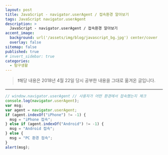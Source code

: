 ```yaml
---
layout: post
title: JavaScript - navigator.userAgent / 접속환경 알아보기
tags: JavaScript navigator.userAgent
description: >
  JavaScript - navigator.userAgent / 접속환경 알아보기
accent_image:
  background: url('/assets/img/blog/javascript_bg.jpg') center/cover
  overlay: false
sitemap: false
published: true
# invert_sidebar: true
categories:
  - 탐구생활
---
```


> ❗️해당 내용은 2018년 4월 22일 당시 공부한 내용을 그대로 옮겨온 글입니다.

---

```javascript
// window.navigator.userAgent // 사용자가 어떤 환경에서 접속했는지 체크
console.log(navigator.userAgent);
var msg;
var agent = navigator.userAgent;
if (agent.indexOf("iPhone") != -1) {
  msg = "iPhone 접속";
} else if (agent.indexOf("Android") != -1) {
  msg = "Android 접속";
} else {
  msg = "PC 환경 접속";
}
alert(msg);
```
